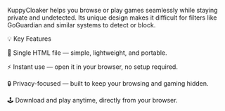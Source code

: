KuppyCloaker helps you browse or play games seamlessly while staying private and undetected.
Its unique design makes it difficult for filters like GoGuardian and similar systems to detect or block.

💡 Key Features

🧩 Single HTML file — simple, lightweight, and portable.

⚡ Instant use — open it in your browser, no setup required.

🔒 Privacy-focused — built to keep your browsing and gaming hidden.

🕹️ Download and play anytime, directly from your browser.
